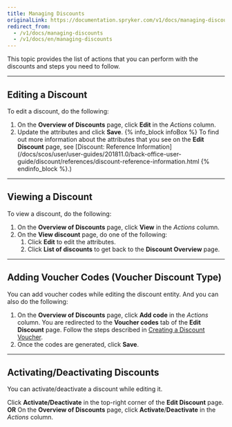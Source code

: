 ```yaml
---
title: Managing Discounts
originalLink: https://documentation.spryker.com/v1/docs/managing-discounts
redirect_from:
  - /v1/docs/managing-discounts
  - /v1/docs/en/managing-discounts
---
```


This topic provides the list of actions that you can perform with the discounts and steps you need to follow.

* * *
## Editing a Discount
To edit a discount, do the following:
1. On the **Overview of Discounts** page, click **Edit** in the _Actions_ column.
2. Update the attributes and click **Save**.
{% info_block infoBox %}
To find out more information about the attributes that you see on the **Edit Discount** page, see [Discount: Reference Information](/docs/scos/user/user-guides/201811.0/back-office-user-guide/discount/references/discount-reference-information.html
{% endinfo_block %}.)
***
## Viewing a Discount
To view a discount, do the following:
1. On the **Overview of Discounts** page, click **View** in the _Actions_ column.
2. On the **View discount** page, do one of the following:
    1. Click **Edit** to edit the attributes.
    2. Click **List of discounts** to get back to the **Discount Overview** page.
***
## Adding Voucher Codes (Voucher Discount Type)
You can add voucher codes while editing the discount entity.
And you can also do the following:
1. On the **Overview of Discounts** page, click **Add code** in the _Actions_ column.
    You are redirected to the **Voucher codes** tab of the **Edit Discount** page.
    Follow the steps described in [Creating a Discount Voucher](/docs/scos/user/user-guides/201811.0/back-office-user-guide/discount/creating-a-discount/creating-a-discount-voucher.html).
3. Once the codes are generated, click **Save**.
***
## Activating/Deactivating Discounts
You can activate/deactivate a discount while editing it. 

Click **Activate/Deactivate** in the top-right corner of the **Edit Discount** page.
**OR**
On the **Overview of Discounts** page, click **Activate**/**Deactivate** in the _Actions_ column.

